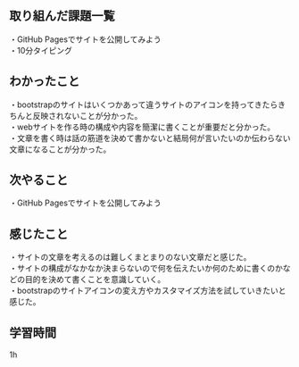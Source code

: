 ## 取り組んだ課題一覧
・GitHub Pagesでサイトを公開してみよう
<br>・10分タイピング

## わかったこと
・bootstrapのサイトはいくつかあって違うサイトのアイコンを持ってきたらきちんと反映されないことが分かった。
<br>・webサイトを作る時の構成や内容を簡潔に書くことが重要だと分かった。
<br>・文章を書く時は話の筋道を決めて書かないと結局何が言いたいのか伝わらない文章になることが分かった。

## 次やること
・GitHub Pagesでサイトを公開してみよう

## 感じたこと
・サイトの文章を考えるのは難しくまとまりのない文章だと感じた。
<br>・サイトの構成がなかなか決まらないので何を伝えたいか何のために書くのかなどの目的を決めて書くことを意識していく。
<br>・bootstrapのサイトアイコンの変え方やカスタマイズ方法を試していきたいと感じた。

## 学習時間
1h
